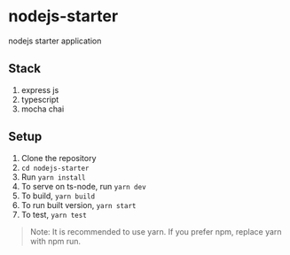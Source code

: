 # nodejs-starter
nodejs starter application

## Stack
1. express js
2. typescript
3. mocha chai

## Setup

1. Clone the repository
2. ```cd nodejs-starter```
3. Run ```yarn install```
4. To serve on ts-node, run ```yarn dev```
5. To build, ```yarn build```
6. To run built version, ```yarn start```
7. To test, ```yarn test```

>Note: It is recommended to use yarn. If you prefer npm, replace yarn with npm run. 

